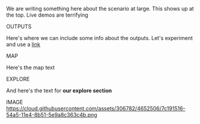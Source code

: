 We are writing something here about the scenario at large. This shows up at the top. Live demos are terrifying

OUTPUTS

Here's where we can include some info about the outputs. Let's experiment and use a [link](somewhere.com)

MAP

Here's the map text

EXPLORE

And here's the text for **our explore section**

IMAGE
https://cloud.githubusercontent.com/assets/306782/4652506/7c191516-54a5-11e4-8b51-5e9a8c363c4b.png
